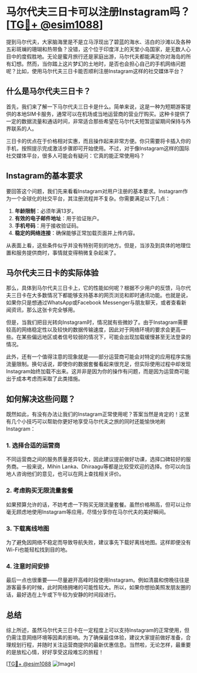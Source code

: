 # 马尔代夫三日卡可以注册Instagram吗？[[TG💪+ @esim1088](https://t.me/s/esim1088)]

提到马尔代夫，大家脑海里是不是立马浮现出了碧蓝的海水、洁白的沙滩以及各种五彩斑斓的珊瑚和热带鱼？没错，这个位于印度洋上的天堂小岛国家，是无数人心目中的度假胜地。无论是蜜月旅行还是家庭出游，马尔代夫都能满足你对海岛的所有幻想。然而，当你踏上这片梦幻的土地时，是否也会担心自己的手机网络问题呢？比如，使用马尔代夫三日卡能否顺利注册Instagram这样的社交媒体平台？

## 什么是马尔代夫三日卡？

首先，我们来了解一下马尔代夫三日卡是什么。简单来说，这是一种为短期游客提供的本地SIM卡服务，通常可以在机场或当地运营商的营业厅购买。这种卡提供了一定的数据流量和通话时间，非常适合那些希望在马尔代夫短暂逗留期间保持与外界联系的人。

三日卡的优点在于价格相对实惠，而且操作起来非常方便。你只需要将卡插入你的手机，按照提示完成激活步骤即可开始使用。不过，对于像Instagram这样的国际社交媒体平台，很多人可能会有疑问：它真的能正常使用吗？

## Instagram的基本要求

要回答这个问题，我们先来看看Instagram对用户注册的基本要求。Instagram作为一个全球化的社交平台，其注册流程并不复杂。你需要满足以下几点：

1. **年龄限制**：必须年满13岁。
2. **有效的电子邮件地址**：用于验证账户。
3. **手机号码**：用于接收验证码。
4. **稳定的网络连接**：确保能够正常加载页面并上传内容。

从表面上看，这些条件似乎并没有特别苛刻的地方。但是，当涉及到具体的地理位置和服务提供商时，事情就变得稍微复杂起来了。

## 马尔代夫三日卡的实际体验

那么，具体到马尔代夫三日卡上，它的性能如何呢？根据不少用户的反馈，马尔代夫三日卡在大多数情况下都能够支持基本的网页浏览和即时通讯功能。也就是说，如果你只是想通过WhatsApp或Facebook Messenger与朋友聊天，或者查看新闻资讯，那么这张卡完全够用。

但是，当我们把目光转向Instagram时，情况就有些微妙了。由于Instagram需要较高的网络稳定性以及较快的数据传输速度，因此对于网络环境的要求会更高一些。在某些偏远地区或者信号较弱的情况下，可能会出现加载缓慢甚至无法登录的情况。

此外，还有一个值得注意的现象就是——部分运营商可能会对特定的应用程序实施流量限制。换句话说，即使你的数据套餐看起来很充足，但实际使用过程中却发现Instagram始终加载不出来。这并非是因为你的操作有问题，而是因为运营商可能出于成本考虑而采取了此类措施。

## 如何解决这些问题？

既然如此，有没有办法让我们的Instagram正常使用呢？答案当然是肯定的！这里有几个小技巧可以帮助你更好地享受马尔代夫之旅的同时还能愉快地刷Instagram：

### 1. 选择合适的运营商
不同运营商之间的服务质量差异较大，因此建议提前做好功课，选择口碑较好的服务商。一般来说，Mihin Lanka、Dhiraagu等都是比较受欢迎的选择。你可以向当地人咨询他们的意见，也可以在网上查找相关评价。

### 2. 考虑购买无限流量套餐
如果预算允许的话，不妨考虑一下购买无限流量套餐。虽然价格稍高，但可以让你毫无顾虑地使用Instagram等应用，尽情分享你在马尔代夫的美好瞬间。

### 3. 下载离线地图
为了避免因网络不稳定而导致导航失败，建议事先下载好离线地图。这样即便没有Wi-Fi也能轻松找到目的地。

### 4. 注意时间安排
最后一点也很重要——尽量避开高峰时段使用Instagram。例如清晨和傍晚往往是游客最多的时候，此时网络拥堵的可能性较大。所以，如果你想拍美照发朋友圈的话，最好选在上午或下午较为安静的时间段进行。

## 总结

综上所述，虽然马尔代夫三日卡在一定程度上可以支持Instagram的正常使用，但仍需注意网络环境等因素的影响。为了确保最佳体验，建议大家提前做好准备，合理规划行程，并随时关注运营商提供的最新优惠信息。当然啦，无论怎样，最重要的是放松心情，好好享受这段难忘的旅程！

[[TG💪+ @esim1088](https://t.me/s/esim1088) ![Image](https://i.postimg.cc/4NQfJmqS/Snipaste-2025-05-13-00-14-12.png)]